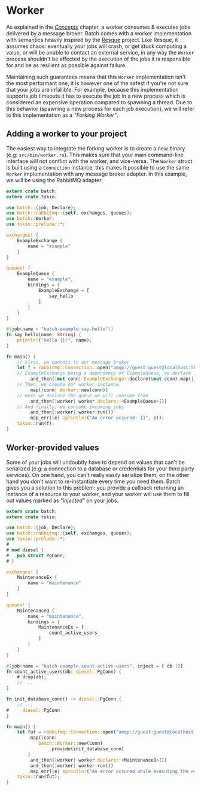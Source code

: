 # Worker

As explained in the *[Concepts]* chapter, a worker consumes & executes jobs delivered by a message broker. Batch comes with a worker implementation with semantics heavily inspired by the [Resque] project. Like Resque, it assumes chaos: eventually your jobs will crash, or get stuck computing a value, or will be unable to contact an external service, in any way the `Worker` process shouldn't be affected by the execution of the jobs it is responsible for and be as resilient as possible against failure.

Maintaining such guarantees means that this `Worker` implementation isn't the most performant one, it is however one of the safest if you're not sure that your jobs are infallible. For example, because this implementation supports job timeouts it has to execute the job in a new process which is considered an expensive operation compared to spawning a thread. Due to this behavior (spawning a new process for each job execution), we will refer to this implementation as a *"Forking Worker"*.

## Adding a worker to your project

The easiest way to integrate the forking worker is to create a new binary (e.g: `src/bin/worker.rs`). This makes sure that your main command-line interface will not conflict with the worker, and vice-versa. The `Worker` struct is built using a `Connection` instance, this makes it possible to use the same `Worker` implementation with any message broker adapter. In this example, we will be using the RabbitMQ adapter:

```rust
extern crate batch;
extern crate tokio;

use batch::{job, Declare};
use batch::rabbitmq::{self, exchanges, queues};
use batch::Worker;
use tokio::prelude::*;

exchanges! {
	ExampleExchange {
		name = "example"
	}
}

queues! {
	ExampleQueue {
		name = "example",
		bindings = {
			ExampleExchange = [
				say_hello
			]
		}
	}
}

#[job(name = "batch-example.say-hello")]
fn say_hello(name: String) {
	println!("Hello {}!", name);
}

fn main() {
	// First, we connect to our message broker
	let f = rabbitmq::Connection::open("amqp://guest:guest@localhost:5672/%2f")
	// ExampleExchange being a dependency of ExampleQueue, we declare it upfront
		.and_then(|mut conn| ExampleExchange::declare(&mut conn).map(|_| conn))
	// Then, we create our worker instance
		.map(|conn| Worker::new(conn))
	// Here we declare the queue we will consume from
		.and_then(|worker| worker.declare::<ExampleQueue>())
	// And finally, we consume incoming jobs
		.and_then(|worker| worker.run())
		.map_err(|e| eprintln!("An error occured: {}", e));
	tokio::run(f);
}
```

## Worker-provided values

Some of your jobs will undoubtly have to depend on values that can't be serialized (e.g: a connection to a database or credentials for your third party services). On one hand, you can't really easily serialize them, on the other hand you don't want to re-instantiate every time you need them. Batch gives you a solution to this problem: you provide a callback returning an instance of a resource to your worker, and your worker will use them to fill out values marked as *"injected"* on your jobs.

```rust
extern crate batch;
extern crate tokio;

use batch::{job, Declare};
use batch::rabbitmq::{self, exchanges, queues};
use tokio::prelude::*;
#
# mod diesel {
# 	pub struct PgConn;
# }

exchanges! {
	MaintenanceEx {
		name = "maintenance"
	}
}

queues! {
	MaintenanceQ {
		name = "maintenance",
		bindings = {
			MaintenanceEx = [
				count_active_users
			]
		}
	}
}

#[job(name = "batch-example.count-active-users", inject = [ db ])]
fn count_active_users(db: diesel::PgConn) {
	# drop(db);
	// ...
}

fn init_database_conn() -> diesel::PgConn {
	// ...
#     diesel::PgConn
}

fn main() {
	let fut = rabbitmq::Connection::open("amqp://guest:guest@localhost:5672/%2f")
		.map(|conn|
			batch::Worker::new(conn)
				.provide(init_database_conn)
		)
		.and_then(|worker| worker.declare::<MaintenanceQ>())
		.and_then(|worker| worker.run())
		.map_err(|e| eprintln!("An error occured while executing the worker: {}", e));
	tokio::run(fut);
}
```

[Concepts]: ../concepts.html
[Resque]: https://github.com/resque/resque
